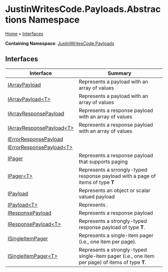 # JustinWritesCode\.Payloads\.Abstractions Namespace

[Home](../../README.md) &#x2022; [Interfaces](#interfaces)

**Containing Namespace**: [JustinWritesCode.Payloads](../README.md)

## Interfaces

| Interface | Summary |
| --------- | ------- |
| [IArrayPayload](IArrayPayload/README.md) | Represents a payload with an array of values |
| [IArrayPayload\<T\>](IArrayPayload-1/README.md) | Represents a payload with an array of values |
| [IArrayResponsePayload](IArrayResponsePayload/README.md) | Represents a response payload with an array of values |
| [IArrayResponsePayload\<T\>](IArrayResponsePayload-1/README.md) | Represents a response payload with an array of values |
| [IErrorResponsePayload](IErrorResponsePayload/README.md) | |
| [IErrorResponsePayload\<T\>](IErrorResponsePayload-1/README.md) | |
| [IPager](IPager/README.md) | Represents a response payload that supports paging |
| [IPager\<T\>](IPager-1/README.md) | Represents a srrongly\-typed response payload with a page of items of type **T** |
| [IPayload](IPayload/README.md) | Represents an object or scalar valued payload |
| [IPayload\<T\>](IPayload-1/README.md) | Represents \. |
| [IResponsePayload](IResponsePayload/README.md) | Represents a response payload |
| [IResponsePayload\<T\>](IResponsePayload-1/README.md) | Represents a strongly\-typed response payload of type **T**\. |
| [ISingleItemPager](ISingleItemPager/README.md) | Represents a single\-item pager \(i\.e\., one item per page\)\. |
| [ISingleItemPager\<T\>](ISingleItemPager-1/README.md) | Represents a strongly\-typed single\-item pager \(i\.e\., one item per page\) of items of type **T**\. |

